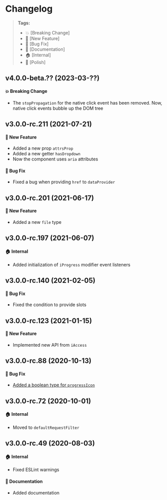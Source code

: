 Changelog
=========

> **Tags:**
> - :boom:       [Breaking Change]
> - :rocket:     [New Feature]
> - :bug:        [Bug Fix]
> - :memo:       [Documentation]
> - :house:      [Internal]
> - :nail_care:  [Polish]

## v4.0.0-beta.?? (2023-03-??)

#### :boom: Breaking Change

* The `stopPropagation` for the native click event has been removed.
Now, native click events bubble up the DOM tree

## v3.0.0-rc.211 (2021-07-21)

#### :rocket: New Feature

* Added a new prop `attrsProp`
* Added a new getter `hasDropdown`
* Now the component uses `aria` attributes

#### :bug: Bug Fix

* Fixed a bug when providing `href` to `dataProvider`

## v3.0.0-rc.201 (2021-06-17)

#### :rocket: New Feature

* Added a new `file` type

## v3.0.0-rc.197 (2021-06-07)

#### :house: Internal

* Added initialization of `iProgress` modifier event listeners

## v3.0.0-rc.140 (2021-02-05)

#### :bug: Bug Fix

* Fixed the condition to provide slots

## v3.0.0-rc.123 (2021-01-15)

#### :rocket: New Feature

* Implemented new API from `iAccess`

## v3.0.0-rc.88 (2020-10-13)

#### :bug: Bug Fix

* [Added a boolean type for `progressIcon`](https://github.com/V4Fire/Client/pull/409/files)

## v3.0.0-rc.72 (2020-10-01)

#### :house: Internal

* Moved to `defaultRequestFilter`

## v3.0.0-rc.49 (2020-08-03)

#### :house: Internal

* Fixed ESLint warnings

#### :memo: Documentation

* Added documentation
